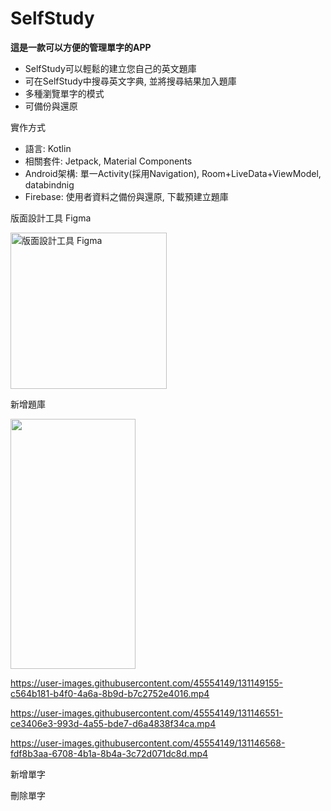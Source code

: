 # SelfStudy
**這是一款可以方便的管理單字的APP**

* SelfStudy可以輕鬆的建立您自己的英文題庫
* 可在SelfStudy中搜尋英文字典,  並將搜尋結果加入題庫 
* 多種瀏覽單字的模式
* 可備份與還原

實作方式
* 語言: Kotlin
* 相關套件: Jetpack, Material Components
* Android架構: 單一Activity(採用Navigation), Room+LiveData+ViewModel, databindnig
* Firebase: 使用者資料之備份與還原, 下載預建立題庫

版面設計工具 Figma

<img src="https://user-images.githubusercontent.com/45554149/130317581-71cecc51-82e9-4514-ad25-691c92e966d5.PNG" alt="版面設計工具 Figma
" width="250"/>

新增題庫

<img src="https://user-images.githubusercontent.com/45554149/131150331-effd4ca2-05c0-4e7d-97ae-83e8c1329436.gif" width="200" height="400"/>


https://user-images.githubusercontent.com/45554149/131149155-c564b181-b4f0-4a6a-8b9d-b7c2752e4016.mp4




https://user-images.githubusercontent.com/45554149/131146551-ce3406e3-993d-4a55-bde7-d6a4838f34ca.mp4



https://user-images.githubusercontent.com/45554149/131146568-fdf8b3aa-6708-4b1a-8b4a-3c72d071dc8d.mp4


新增單字

刪除單字




